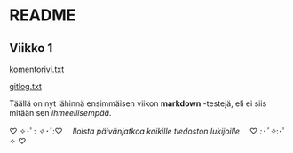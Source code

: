#  README 

##  Viikko 1 

[komentorivi.txt](https://github.com/MillaKelhu/ot-harjoitustyo/blob/master/laskarit/viikko1/komentorivi.txt) 

[gitlog.txt](https://github.com/MillaKelhu/ot-harjoitustyo/blob/master/laskarit/viikko1/gitlog.txt)

Täällä on nyt lähinnä ensimmäisen viikon __markdown__ -testejä, eli ei siis mitään sen _ihmeellisempää_.

♡ ✧･ﾟ: *✧･ﾟ:*♡  　_Iloista päivänjatkoa kaikille tiedoston lukijoille_　 ♡ *:･ﾟ✧*:･ﾟ✧ ♡
